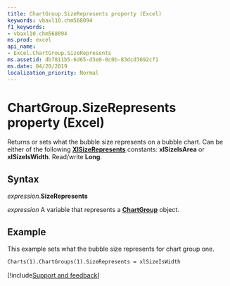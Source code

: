 ```yaml
---
title: ChartGroup.SizeRepresents property (Excel)
keywords: vbaxl10.chm568094
f1_keywords:
- vbaxl10.chm568094
ms.prod: excel
api_name:
- Excel.ChartGroup.SizeRepresents
ms.assetid: db7811b5-6d65-d3e0-0c0b-83dcd3692cf1
ms.date: 04/20/2019
localization_priority: Normal
---
```



# ChartGroup.SizeRepresents property (Excel)

Returns or sets what the bubble size represents on a bubble chart. Can be either of the following **[XlSizeRepresents](Excel.XlSizeRepresents.md)** constants: **xlSizeIsArea** or **xlSizeIsWidth**. Read/write **Long**.


## Syntax

_expression_.**SizeRepresents**

_expression_ A variable that represents a **[ChartGroup](Excel.ChartGroup(object).md)** object.


## Example

This example sets what the bubble size represents for chart group one.

```vb
Charts(1).ChartGroups(1).SizeRepresents = xlSizeIsWidth
```




[!include[Support and feedback](~/includes/feedback-boilerplate.md)]